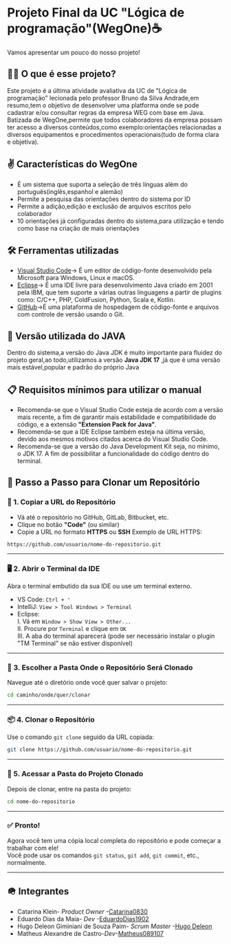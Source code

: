 # Projeto Final da UC "Lógica de programação"(WegOne)☕
Vamos apresentar um pouco do nosso projeto!
## 🤷‍♂️ O que é esse projeto?
Este projeto é a última atividade avaliativa da UC de "Lógica de programação" lecionada pelo professor Bruno da Silva Andrade,em resumo,tem o objetivo de desenvolver uma platforma onde se pode cadastrar e/ou consultar regras da empresa WEG com base em Java.
Batizada de WegOne,permite que todos colaboradores da empresa possam ter acesso a diversos conteúdos,como exemplo:orientações relacionadas a diversos equipamentos e procedimentos operacionais(tudo de forma clara e objetiva).
## ✌️ Características do WegOne
* É um sistema que suporta a seleção de três línguas além do português(inglês,espanhol e alemão)
* Permite a pesquisa das orientações dentro do sistema por ID
* Permite a adição,edição e exclusão de arquivos escritos pelo colaborador
* 10 orientações já configuradas dentro do sistema,para utilização e tendo como base na criação de mais orientações
## 🛠️ Ferramentas utilizadas
* [Visual Studio Code](https://code.visualstudio.com/)-> É um editor de código-fonte desenvolvido pela Microsoft para Windows, Linux e macOS.
* [Eclipse](https://eclipseide.org/)-> É uma IDE livre para desenvolvimento Java criado em 2001 pela IBM, que tem suporte a várias outras linguagens a partir de plugins como: C/C++, PHP, ColdFusion, Python, Scala e, Kotlin.
* [GitHub](https://github.com/)->É uma plataforma de hospedagem de código-fonte e arquivos com controle de versão usando o Git.
## 🤖 Versão utilizada do JAVA
Dentro do sistema,a versão do Java JDK é muito importante para fluidez do projeto geral,ao todo,utilizamos a versão **Java JDK 17** ,já que é uma versão mais estável,popular e padrão do próprio Java
## 📋 Requisitos mínimos para utilizar o manual
* Recomenda-se que o Visual Studio Code esteja de acordo com a versão mais recente, a fim de garantir mais estabilidade e compatibilidade do código, e a extensão **"Extension Pack for Java"**.
* Recomenda-se que a IDE Eclipse também esteja na última versão, devido aos mesmos motivos citados acerca do Visual Studio Code.
* Recomenda-se que a versão do Java Development Kit seja, no mínimo, o JDK 17. A fim de possibilitar a funcionalidade do código dentro do terminal.
  
## 🚀 Passo a Passo para Clonar um Repositório
### 🔗 1. Copiar a URL do Repositório
- Vá até o repositório no GitHub, GitLab, Bitbucket, etc.
- Clique no botão **"Code"** (ou similar)
- Copie a URL no formato **HTTPS** ou **SSH**
Exemplo de URL HTTPS:
```
https://github.com/usuario/nome-do-repositorio.git
```
---
### 🖥️ 2. Abrir o Terminal da IDE
Abra o terminal embutido da sua IDE ou use um terminal externo.
* VS Code: `Ctrl + '`  
* IntelliJ: `View > Tool Windows > Terminal`
* Eclipse:  
  I. Vá em `Window > Show View > Other...`  
  II. Procure por `Terminal` e clique em `OK`  
  III. A aba do terminal aparecerá (pode ser necessário instalar o plugin "TM Terminal" se não estiver disponível)

---

### 📁 3. Escolher a Pasta Onde o Repositório Será Clonado

Navegue até o diretório onde você quer salvar o projeto:
```bash
cd caminho/onde/quer/clonar
```
---
### 📦 4. Clonar o Repositório
Use o comando `git clone` seguido da URL copiada:
```bash
git clone https://github.com/usuario/nome-do-repositorio.git
```
---
### 📂 5. Acessar a Pasta do Projeto Clonado
Depois de clonar, entre na pasta do projeto:
```bash
cd nome-do-repositorio
```
---
### ✅ Pronto!
Agora você tem uma cópia local completa do repositório e pode começar a trabalhar com ele!  
Você pode usar os comandos `git status`, `git add`, `git commit`, etc., normalmente.

---
## 🪖 Integrantes
* Catarina Klein- *Product Owner* -[Catarina0830](https://github.com/Catarina0830)
* Eduardo Dias da Maia- *Dev* -[EduardoDias1902](https://github.com/EduardoDias1902)
* Hugo Deleon Giminiani de Souza Paim- *Scrum Master* -[Hugo Deleon](https://github.com/GeminusDeFluminensis)
* Matheus Alexandre de Castro-*Dev*-[Matheus089107](https://github.com/Matheus089107)

